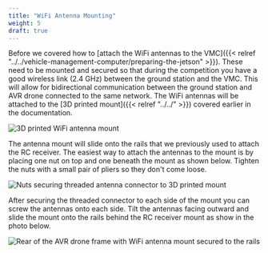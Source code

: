 ```yaml
---
title: "WiFi Antenna Mounting"
weight: 5
draft: true
---
```


Before we covered how to
[attach the WiFi antennas to the VMC]({{< relref "../../vehicle-management-computer/preparing-the-jetson" >}}).
These need to be mounted and secured so that during the competition you have a good
wireless link (2.4 GHz) between the ground station and the VMC.
This will allow for bidirectional communication between the ground station
and AVR drone connected to the same network. The WiFi antennas will be attached to the
[3D printed mount]({{< relref "../../" >}})
covered earlier in the documentation.

![3D printed WiFi antenna mount](wifi_antenna_before_mounting.jpg)

The antenna mount will slide onto the rails that we previously used to attach the
RC receiver.
The easiest way to attach the antennas to the mount
is by placing one nut on top and one beneath the mount as shown below.
Tighten the nuts with a small pair of pliers so they don't come loose.

![Nuts securing threaded antenna connector to 3D printed mount](wifi_antenna_attach_to_3d_printed_mount.jpg)

After securing the threaded connector to each side of the mount you can screw
the antennas onto each side. Tilt the antennas facing outward and slide the
mount onto the rails behind the RC receiver mount as show in the photo below.

![Rear of the AVR drone frame with WiFi antenna mount secured to the rails](wifi_antenna_mounting_complete.jpg)
